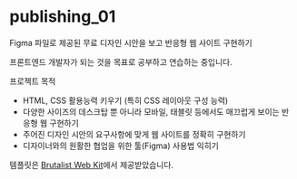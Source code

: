 # publishing_01  
Figma 파일로 제공된 무료 디자인 시안을 보고 반응형 웹 사이트 구현하기  

프론트엔드 개발자가 되는 것을 목표로 공부하고 연습하는 중입니다.  

프로젝트 목적  
- HTML, CSS 활용능력 키우기 (특히 CSS 레이아웃 구성 능력)  
- 다양한 사이즈의 데스크탑 뿐 아니라 모바일, 태블릿 등에서도 매끄럽게 보이는 반응형 웹 구현하기  
- 주어진 디자인 시안의 요구사항에 맞게 웹 사이트를 정확히 구현하기  
- 디자이너와의 원활한 협업을 위한 툴(Figma) 사용법 익히기    
  
템플릿은 [Brutalist Web Kit](https://www.and.co/brutalism.html)에서 제공받았습니다.  
